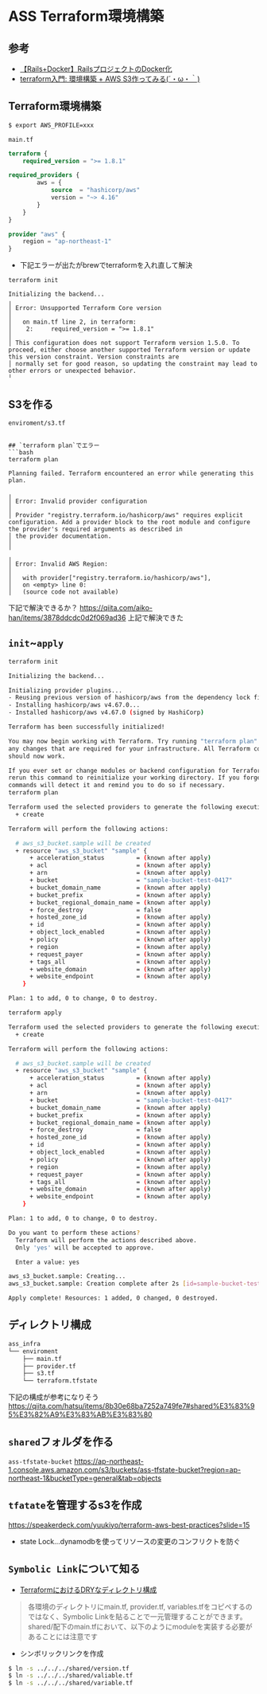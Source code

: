 # ASS Terraform環境構築

## 参考
- [【Rails+Docker】RailsプロジェクトのDocker化](https://zenn.dev/prune/books/28c2d690e11e45/viewer/e87aa4)
- [terraform入門: 環境構築 + AWS S3作ってみる(´・ω・｀)](https://zenn.dev/cureapp/articles/07fca4c86a0114)

## Terraform環境構築
```bash
$ export AWS_PROFILE=xxx
```

`main.tf`
```terraform
terraform {
    required_version = ">= 1.8.1"

required_providers {
        aws = {
            source  = "hashicorp/aws"
            version = "~> 4.16"
        }
    }
}

provider "aws" {
    region = "ap-northeast-1"
}
```

- 下記エラーが出たがbrewでterraformを入れ直して解決
```
terraform init

Initializing the backend...
╷
│ Error: Unsupported Terraform Core version
│
│   on main.tf line 2, in terraform:
│    2:     required_version = ">= 1.8.1"
│
│ This configuration does not support Terraform version 1.5.0. To proceed, either choose another supported Terraform version or update this version constraint. Version constraints are
│ normally set for good reason, so updating the constraint may lead to other errors or unexpected behavior.
╵
```

## S3を作る
`enviroment/s3.tf`
```

## `terraform plan`でエラー
```bash
terraform plan

Planning failed. Terraform encountered an error while generating this plan.

╷
│ Error: Invalid provider configuration
│
│ Provider "registry.terraform.io/hashicorp/aws" requires explicit configuration. Add a provider block to the root module and configure the provider's required arguments as described in
│ the provider documentation.
│
╵
╷
│ Error: Invalid AWS Region:
│
│   with provider["registry.terraform.io/hashicorp/aws"],
│   on <empty> line 0:
│   (source code not available)
```

下記で解決できるか？
https://qiita.com/aiko-han/items/3878ddcdc0d2f069ad36
上記で解決できた

## `init`~`apply`

```bash
terraform init

Initializing the backend...

Initializing provider plugins...
- Reusing previous version of hashicorp/aws from the dependency lock file
- Installing hashicorp/aws v4.67.0...
- Installed hashicorp/aws v4.67.0 (signed by HashiCorp)

Terraform has been successfully initialized!

You may now begin working with Terraform. Try running "terraform plan" to see
any changes that are required for your infrastructure. All Terraform commands
should now work.

If you ever set or change modules or backend configuration for Terraform,
rerun this command to reinitialize your working directory. If you forget, other
commands will detect it and remind you to do so if necessary.
terraform plan

Terraform used the selected providers to generate the following execution plan. Resource actions are indicated with the following symbols:
  + create

Terraform will perform the following actions:

  # aws_s3_bucket.sample will be created
  + resource "aws_s3_bucket" "sample" {
      + acceleration_status         = (known after apply)
      + acl                         = (known after apply)
      + arn                         = (known after apply)
      + bucket                      = "sample-bucket-test-0417"
      + bucket_domain_name          = (known after apply)
      + bucket_prefix               = (known after apply)
      + bucket_regional_domain_name = (known after apply)
      + force_destroy               = false
      + hosted_zone_id              = (known after apply)
      + id                          = (known after apply)
      + object_lock_enabled         = (known after apply)
      + policy                      = (known after apply)
      + region                      = (known after apply)
      + request_payer               = (known after apply)
      + tags_all                    = (known after apply)
      + website_domain              = (known after apply)
      + website_endpoint            = (known after apply)
    }

Plan: 1 to add, 0 to change, 0 to destroy.

terraform apply

Terraform used the selected providers to generate the following execution plan. Resource actions are indicated with the following symbols:
  + create

Terraform will perform the following actions:

  # aws_s3_bucket.sample will be created
  + resource "aws_s3_bucket" "sample" {
      + acceleration_status         = (known after apply)
      + acl                         = (known after apply)
      + arn                         = (known after apply)
      + bucket                      = "sample-bucket-test-0417"
      + bucket_domain_name          = (known after apply)
      + bucket_prefix               = (known after apply)
      + bucket_regional_domain_name = (known after apply)
      + force_destroy               = false
      + hosted_zone_id              = (known after apply)
      + id                          = (known after apply)
      + object_lock_enabled         = (known after apply)
      + policy                      = (known after apply)
      + region                      = (known after apply)
      + request_payer               = (known after apply)
      + tags_all                    = (known after apply)
      + website_domain              = (known after apply)
      + website_endpoint            = (known after apply)
    }

Plan: 1 to add, 0 to change, 0 to destroy.

Do you want to perform these actions?
  Terraform will perform the actions described above.
  Only 'yes' will be accepted to approve.

  Enter a value: yes

aws_s3_bucket.sample: Creating...
aws_s3_bucket.sample: Creation complete after 2s [id=sample-bucket-test-0417]

Apply complete! Resources: 1 added, 0 changed, 0 destroyed.
```

## ディレクトリ構成
```bash
ass_infra
└── enviroment
    ├── main.tf
    ├── provider.tf
    ├── s3.tf
    └── terraform.tfstate
```

下記の構成が参考になりそう
https://qiita.com/hatsu/items/8b30e68ba7252a749fe7#shared%E3%83%95%E3%82%A9%E3%83%AB%E3%83%80

## `shared`フォルダを作る
`ass-tfstate-bucket`
https://ap-northeast-1.console.aws.amazon.com/s3/buckets/ass-tfstate-bucket?region=ap-northeast-1&bucketType=general&tab=objects


## `tfatate`を管理するs3を作成

https://speakerdeck.com/yuukiyo/terraform-aws-best-practices?slide=15
- state Lock...dynamodbを使ってリソースの変更のコンフリクトを防ぐ

## `Symbolic Link`について知る
- [TerraformにおけるDRYなディレクトリ構成](https://zenn.dev/pageo/articles/d90d89e2168061)

> 各環境のディレクトリにmain.tf, provider.tf, variables.tfをコピペするのではなく、Symbolic Linkを貼ることで一元管理することができます。shared/配下のmain.tfにおいて、以下のようにmoduleを実装する必要があることには注意です

- シンボリックリンクを作成
```bash
$ ln -s ../../../shared/version.tf
$ ln -s ../../../shared/valiable.tf
$ ln -s ../../../shared/variable.tf
```
